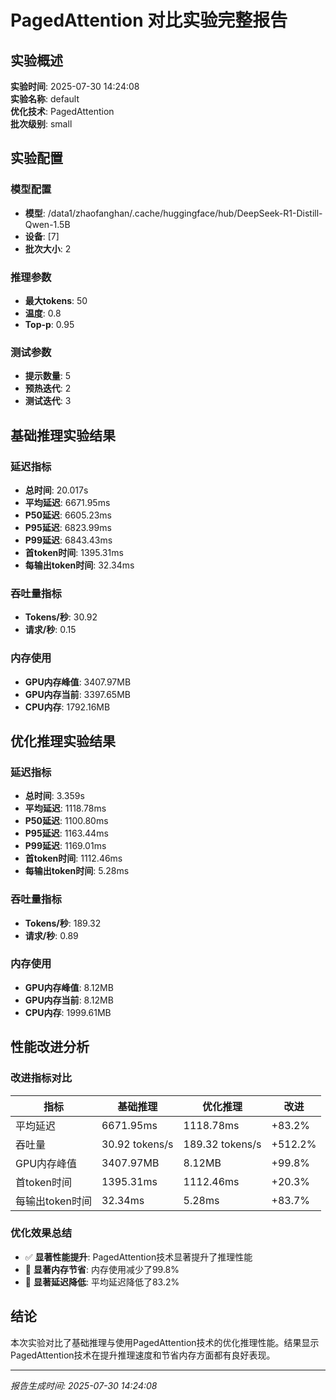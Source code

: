 # PagedAttention 对比实验完整报告

## 实验概述
**实验时间**: 2025-07-30 14:24:08  
**实验名称**: default  
**优化技术**: PagedAttention  
**批次级别**: small  

## 实验配置

### 模型配置
- **模型**: /data1/zhaofanghan/.cache/huggingface/hub/DeepSeek-R1-Distill-Qwen-1.5B
- **设备**: [7]
- **批次大小**: 2

### 推理参数
- **最大tokens**: 50
- **温度**: 0.8
- **Top-p**: 0.95

### 测试参数
- **提示数量**: 5
- **预热迭代**: 2
- **测试迭代**: 3

## 基础推理实验结果

### 延迟指标
- **总时间**: 20.017s
- **平均延迟**: 6671.95ms
- **P50延迟**: 6605.23ms
- **P95延迟**: 6823.99ms
- **P99延迟**: 6843.43ms
- **首token时间**: 1395.31ms
- **每输出token时间**: 32.34ms

### 吞吐量指标
- **Tokens/秒**: 30.92
- **请求/秒**: 0.15

### 内存使用
- **GPU内存峰值**: 3407.97MB
- **GPU内存当前**: 3397.65MB
- **CPU内存**: 1792.16MB

## 优化推理实验结果

### 延迟指标
- **总时间**: 3.359s
- **平均延迟**: 1118.78ms
- **P50延迟**: 1100.80ms
- **P95延迟**: 1163.44ms
- **P99延迟**: 1169.01ms
- **首token时间**: 1112.46ms
- **每输出token时间**: 5.28ms

### 吞吐量指标
- **Tokens/秒**: 189.32
- **请求/秒**: 0.89

### 内存使用
- **GPU内存峰值**: 8.12MB
- **GPU内存当前**: 8.12MB
- **CPU内存**: 1999.61MB

## 性能改进分析

### 改进指标对比
| 指标 | 基础推理 | 优化推理 | 改进 |
|------|----------|----------|------|
| 平均延迟 | 6671.95ms | 1118.78ms | +83.2% |
| 吞吐量 | 30.92 tokens/s | 189.32 tokens/s | +512.2% |
| GPU内存峰值 | 3407.97MB | 8.12MB | +99.8% |
| 首token时间 | 1395.31ms | 1112.46ms | +20.3% |
| 每输出token时间 | 32.34ms | 5.28ms | +83.7% |

### 优化效果总结
- ✅ **显著性能提升**: PagedAttention技术显著提升了推理性能
- 💾 **显著内存节省**: 内存使用减少了99.8%
- 🚀 **显著延迟降低**: 平均延迟降低了83.2%

## 结论
本次实验对比了基础推理与使用PagedAttention技术的优化推理性能。结果显示PagedAttention技术在提升推理速度和节省内存方面都有良好表现。

---
*报告生成时间: 2025-07-30 14:24:08*
